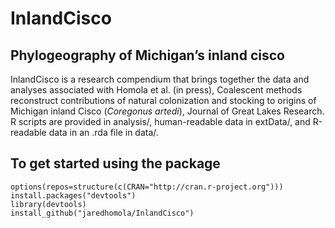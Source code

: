 # InlandCisco

## Phylogeography of Michigan’s inland cisco

InlandCisco is a research compendium that brings together the data and
analyses associated with Homola et al. (in press), Coalescent methods
reconstruct contributions of natural colonization and stocking to
origins of Michigan inland Cisco (*Coregonus artedi*), Journal of Great
Lakes Research. R scripts are provided in analysis/, human-readable data
in extData/, and R-readable data in an .rda file in data/.

## To get started using the package

    options(repos=structure(c(CRAN="http://cran.r-project.org")))
    install.packages("devtools")
    library(devtools)
    install_github("jaredhomola/InlandCisco")
